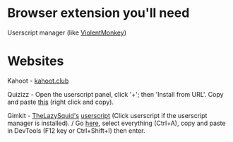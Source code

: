 # Browser extension you'll need

Userscript manager (like [ViolentMonkey](https://violentmonkey.github.io/get-it/))

# Websites

Kahoot - [kahoot.club](https://kahoot.club)

Quizizz - Open the userscript panel, click '+'; then 'Install from URL'. Copy and paste [this](https://raw.githubusercontent.com/gbaranski/quizizz-cheat/blob/master/scripts/tampermonkey-alternative-method.js) (right click and copy).

Gimkit - [TheLazySquid's](https://github.com/TheLazySquid/GimkitCheat) [userscript](https://raw.githubusercontent.com/TheLazySquid/GimkitCheat/main/build/bundle.user.js) (Click userscript if the userscript manager is installed). / Go [here](https://raw.githubusercontent.com/pogforgor/cool-sites/refs/heads/main/cheatnetwork-gimkit.js), select everything (Ctrl+A), copy and paste in DevTools (F12 key or Ctrl+Shift+I) then enter.
